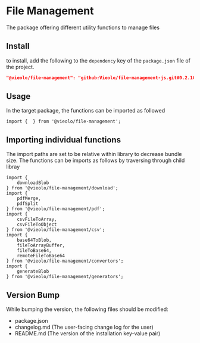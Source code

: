 # File Management
The package offering different utility functions to manage files

## Install
to install, add the following to the `dependency` key of the `package.json` file of the project.

```json
"@vieolo/file-management": "github:Vieolo/file-management-js.git#0.2.10"
```

## Usage
In the target package, the functions can be imported as followed
```JS
import {  } from '@vieolo/file-management';
```

## Importing individual functions
The import paths are set to be relative within library to decrease bundle size. The functions can be imports as follows by traversing through child libray
```JS
import {
	downloadBlob
} from '@vieolo/file-management/download';
import {
	pdfMerge,
	pdfSplit
} from '@vieolo/file-management/pdf';
import {
	csvFileToArray,
	csvFileToObject
} from '@vieolo/file-management/csv';
import {
	base64ToBlob,
	fileToArrayBuffer,
	fileToBase64,
	remoteFileToBase64
} from '@vieolo/file-management/convertors';
import {
	generateBlob
} from '@vieolo/file-management/generators';
```


## Version Bump
While bumping the version, the following files should be modified:
- package.json
- changelog.md (The user-facing change log for the user)
- README.md (The version of the installation key-value pair)